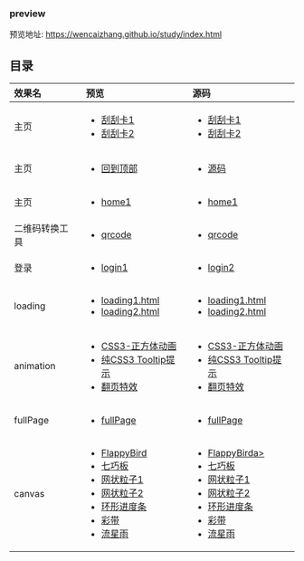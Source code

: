 ### preview

预览地址: https://wencaizhang.github.io/study/index.html

## 目录


<table>
  <thead>
    <tr style="text-align: left;">
      <th>效果名</th>
      <th>预览</th>
      <th>源码</th>
    </tr>
  </thead>
  <tbody
    <tr>
      <td>主页</td>
      <td>
        <ul>
          <li><a href="https://wencaizhang.github.io/study/gua-gua-ka/card1.html" target="blank">刮刮卡1</a></li>
          <li><a href="https://wencaizhang.github.io/study/gua-gua-ka/card2.html" target="blank">刮刮卡2</a></li>
        </ul>
      </td>
      <td>
        <ul>
          <li><a href="https://github.com/wencaizhang/study/gua-gua-ka/card1.html" target="blank">刮刮卡1</a></li>
          <li><a href="https://github.com/wencaizhang/study/gua-gua-ka/card2.html" target="blank">刮刮卡2</a></li>
        </ul>
      </td>
    </tr>
    <tr>
      <td>主页</td>
      <td>
        <ul>
          <li><a href="https://wencaizhang.github.io/study/backtop/index.html" target="blank">回到顶部</a></li>
        </ul>
      </td>
      <td>
        <ul>
          <li><a href="https://github.com/wencaizhang/study/blob/master/backtop/index.html" target="blank">源码</a></li>
        </ul>
      </td>
    </tr>
    <tr>
      <td>主页</td>
      <td>
        <ul>
          <li><a href="https://wencaizhang.github.io/study/home/home1.html" target="blank">home1</a></li>
        </ul>
      </td>
      <td>
        <ul>
          <li><a href="https://github.com/wencaizhang/study/blob/master/home/home1.html" target="blank">home1</a></li>
        </ul>
      </td>
    </tr>
    <tr>
      <td>二维码转换工具</td>
      <td>
        <ul>
          <li><a href="https://wencaizhang.github.io/study/tools/qrcode.html" target="blank">qrcode</a></li>
        </ul>
      </td>
      <td>
        <ul>
          <li><a href="https://github.com/wencaizhang/study/blob/master/tools/qrcode.html" target="blank">qrcode</a></li>
        </ul>
      </td>
    </tr>
    <tr>
      <td>登录</td>
      <td>
        <ul>
          <li><a href="https://wencaizhang.github.io/study/login/login1.html" target="blank">login1</a></li>
        </ul>
      </td>
      <td>
        <ul>
          <li><a href="https://github.com/wencaizhang/study/blob/master/login/login2.html" target="blank">login2</a></li>
        </ul>
      </td>
    </tr>
    <tr>
      <td>loading</td>
      <td>
        <ul>
          <li><a href="https://wencaizhang.github.io/study/loading/loading1.html" target="blank">loading1.html</a></li>
          <li><a href="https://wencaizhang.github.io/study/loading/loading2.html" target="blank">loading2.html</a></li>
        </ul>
      </td>
      <td>
        <ul>
          <li><a href="https://github.com/wencaizhang/study/blob/master/loading/loading1.html" target="blank">loading1.html</a></li>
          <li><a href="https://github.com/wencaizhang/study/blob/master/loading/loading2.html" target="blank">loading2.html</a></li>
        </ul>
      </td>
    </tr>
    <tr>
      <td>animation</td>
      <td>
        <ul>
          <li><a href="https://wencaizhang.github.io/study/animation/CSS3-正方体动画.html" target="blank">CSS3-正方体动画</a></li>
          <li><a href="https://wencaizhang.github.io/study/animation/css3-tooltip.html" target="blank">纯CSS3 Tooltip提示</a></li>
          <li><a href="https://wencaizhang.github.io/study/animation/flip-book.html" target="blank">翻页特效</a></li>
        </ul>
      </td>
      <td>
        <ul>
          <li><a href="https://github.com/wencaizhang/study/blob/master/animation/CSS3-正方体动画.html" target="blank">CSS3-正方体动画</a></li>
          <li><a href="https://github.com/wencaizhang/study/blob/master/animation/css3-tooltip.html" target="blank">纯CSS3 Tooltip提示</a></li>
          <li><a href="https://github.com/wencaizhang/study/blob/master/animation/flip-book.html" target="blank">翻页特效</a></li>
        </ul>
      </td>
    </tr>
    <tr>
      <td>fullPage</td>
      <td>
        <ul>
          <li><a href="https://wencaizhang.github.io/study/fullPage/index.html" target="blank">fullPage</a></li>
        </ul>
        </td>
        <td>
        <ul>
          <li><a href="https://github.com/wencaizhang/study/blob/master/fullPage/index.html" target="blank">fullPage</a></li>
        </ul>
      </td>
    </tr>
    <tr>
      <td>canvas</td>
      <td>
        <ul>
          <li><a href="https://wencaizhang.github.io/study/canvas/FlappyBird/index.html" target="blank">FlappyBird</a></li>
          <li><a href="https://wencaizhang.github.io/study/canvas/七巧板.html" target="blank">七巧板</a></li>
          <li><a href="https://wencaizhang.github.io/study/canvas/nest1.html" target="blank">网状粒子1</a></li>
          <li><a href="https://wencaizhang.github.io/study/canvas/nest2.html" target="blank">网状粒子2</a></li>
          <li><a href="https://wencaizhang.github.io/study/canvas/index.html" target="blank">环形进度条</a></li>
          <li><a href="https://wencaizhang.github.io/study/canvas/canvas-ribbon-color.html" target="blank">彩带</a></li>
          <li><a href="https://wencaizhang.github.io/study/canvas/star-shower.html" target="blank">流星雨</a></li>
        </ul>
      </td>
      <td>
        <ul>
          <li><a href="https://github.com/wencaizhang/study/blob/master/canvas/FlappyBird/index.html" target="blank">FlappyBird</</li>a>
          <li><a href="https://github.com/wencaizhang/study/blob/master/canvas/七巧板.html" target="blank">七巧板</a></li>
          <li><a href="https://github.com/wencaizhang/study/blob/master/canvas/nest1.html" target="blank">网状粒子1</a></li>
          <li><a href="https://github.com/wencaizhang/study/blob/master/canvas/nest2.html" target="blank">网状粒子2</a></li>
          <li><a href="https://github.com/wencaizhang/study/blob/master/canvas/index.html" target="blank">环形进度条</a></li>
          <li><a href="https://github.com/wencaizhang/study/blob/master/canvas/canvas-ribbon-color.html" target="blank">彩带</a></li>
          <li><a href="https://github.com/wencaizhang/study/blob/master/canvas/star-shower.html" target="blank">流星雨</a></li>
        </ul>
      </td>
    </tr>
  </tbody>
</table>
